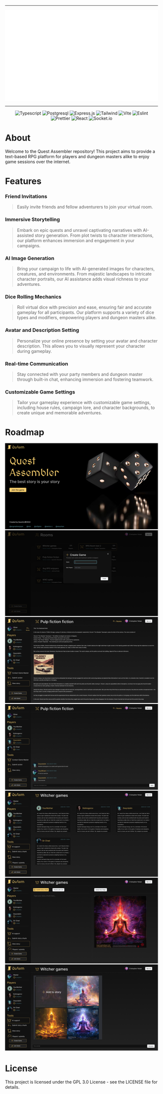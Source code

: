 <div align = center>

---

<img src="/assets/header.svg" width="750" height="300" alt="banner">

---

![Typescript](https://img.shields.io/badge/TypeScript-007ACC?style=for-the-badge&logo=typescript&logoColor=white)
![Postgresql](https://img.shields.io/badge/PostgreSQL-316192?style=for-the-badge&logo=postgresql&logoColor=white)
![Express.js](https://img.shields.io/badge/express.js-%23404d59.svg?style=for-the-badge&logo=express&logoColor=%2361DAFB)
![Tailwind](https://img.shields.io/badge/Tailwind_CSS-38B2AC?style=for-the-badge&logo=tailwind-css&logoColor=white)
![Vite](https://img.shields.io/badge/vite-%23646CFF.svg?style=for-the-badge&logo=vite&logoColor=white)
![Eslint](https://img.shields.io/badge/eslint-3A33D1?style=for-the-badge&logo=eslint&logoColor=white)
![Prettier](https://img.shields.io/badge/prettier-1A2C34?style=for-the-badge&logo=prettier&logoColor=F7BA3E)
![React](https://img.shields.io/badge/React-20232A?style=for-the-badge&logo=react&logoColor=61DAFB)
![Socket.io](https://img.shields.io/badge/Socket.io-black?style=for-the-badge&logo=socket.io&badgeColor=010101)

</div>

# About

Welcome to the Quest Assembler repository! This project aims to provide a text-based RPG platform for players and dungeon masters alike to enjoy game sessions over the internet.

# Features

### Friend Invitations
> Easily invite friends and fellow adventurers to join your virtual room.
  
### Immersive Storytelling
> Embark on epic quests and unravel captivating narratives with AI-assisted story generation. From plot twists to character interactions, our platform enhances immersion and engagement in your campaigns.

### AI Image Generation
> Bring your campaign to life with AI-generated images for characters, creatures, and environments. From majestic landscapes to intricate character portraits, our AI assistance adds visual richness to your adventures.
  
### Dice Rolling Mechanics
> Roll virtual dice with precision and ease, ensuring fair and accurate gameplay for all participants. Our platform supports a variety of dice types and modifiers, empowering players and dungeon masters alike.
  
### Avatar and Description Setting
>  Personalize your online presence by setting your avatar and character description. This allows you to visually represent your character during gameplay.
   
### Real-time Communication
> Stay connected with your party members and dungeon master through built-in chat, enhancing immersion and fostering teamwork.
  
### Customizable Game Settings
> Tailor your gameplay experience with customizable game settings, including house rules, campaign lore, and character backgrounds, to create unique and memorable adventures.

# Roadmap

![](/assets/LandingPage.png)
![](/assets/CreateRoom.png)
![](/assets/Story.png)
![](/assets/ChatInGame.png)
![](/assets/PlayersSubmits.png)
![](/assets/StoryChunk.png)
![](/assets/GameMaster.png)

# License

This project is licensed under the GPL 3.0 License - see the LICENSE file for details.
